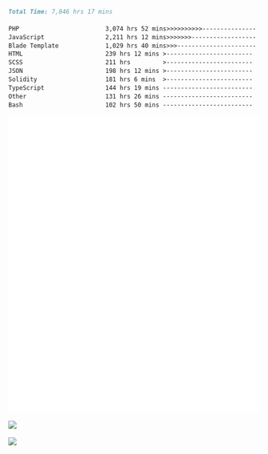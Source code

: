<!--START_SECTION:waka-->

```markdown
Total Time: 7,846 hrs 17 mins

PHP                        3,074 hrs 52 mins>>>>>>>>>>---------------   38.54 %
JavaScript                 2,211 hrs 12 mins>>>>>>>------------------   27.72 %
Blade Template             1,029 hrs 40 mins>>>----------------------   12.91 %
HTML                       239 hrs 12 mins >------------------------   03.00 %
SCSS                       211 hrs         >------------------------   02.65 %
JSON                       198 hrs 12 mins >------------------------   02.48 %
Solidity                   181 hrs 6 mins  >------------------------   02.27 %
TypeScript                 144 hrs 19 mins -------------------------   01.81 %
Other                      131 hrs 26 mins -------------------------   01.65 %
Bash                       102 hrs 50 mins -------------------------   01.29 %
```

<!--END_SECTION:waka-->

![](https://raw.githubusercontent.com/DrMaxis/github-stats-transparent/output/generated/overview.svg)
![](https://raw.githubusercontent.com/DrMaxis/github-stats-transparent/output/generated/languages.svg)

![](https://git-readme-stats-drmaxis-projects.vercel.app/api?username=drmaxis&show_icons=true&theme=outrun&count_private=true&show=reviews,discussions_started,discussions_answered,prs_merged,prs_merged_percentage&custom_title=2024%20Github%20Rank)
 
<a href="https://count.getloli.com/"><img src="https://count.getloli.com/get/@:maxis-the-alchemist?theme=rule34"></a>
<!-- https://count.getloli.com/get/@alchemist?theme=rule34 -->
<br>
